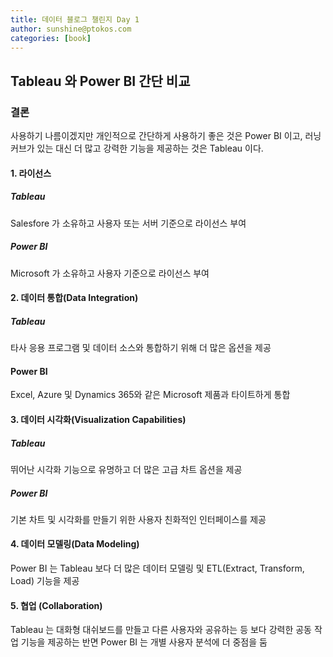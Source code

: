 ```yaml
---
title: 데이터 블로그 챌린지 Day 1
author: sunshine@ptokos.com
categories: [book]
---
```


## Tableau 와 Power BI 간단 비교

### 결론
사용하기 나름이겠지만 개인적으로 간단하게 사용하기 좋은 것은 Power BI 이고, 러닝 커브가 있는 대신 더 많고 강력한 기능을 제공하는 것은 Tableau 이다.

#### 1. 라이선스
##### Tableau
Salesfore 가 소유하고 사용자 또는 서버 기준으로 라이선스 부여

##### Power BI
Microsoft 가 소유하고 사용자 기준으로 라이선스 부여 

#### 2. 데이터 통합(Data Integration)
##### Tableau
타사 응용 프로그램 및 데이터 소스와 통합하기 위해 더 많은 옵션을 제공

#### Power BI
Excel, Azure 및 Dynamics 365와 같은 Microsoft 제품과 타이트하게 통합


#### 3. 데이터 시각화(Visualization Capabilities)
##### Tableau
뛰어난 시각화 기능으로 유명하고 더 많은 고급 차트 옵션을 제공

##### Power BI
기본 차트 및 시각화를 만들기 위한 사용자 친화적인 인터페이스를 제공

#### 4. 데이터 모델링(Data Modeling)
Power BI 는 Tableau 보다 더 많은 데이터 모델링 및 ETL(Extract, Transform, Load) 기능을 제공

#### 5. 협업 (Collaboration)
Tableau 는 대화형 대쉬보드를 만들고 다른 사용자와 공유하는 등 보다 강력한 공동 작업 기능을 제공하는 반면 Power BI 는 개별 사용자 분석에 더 중점을 둠

